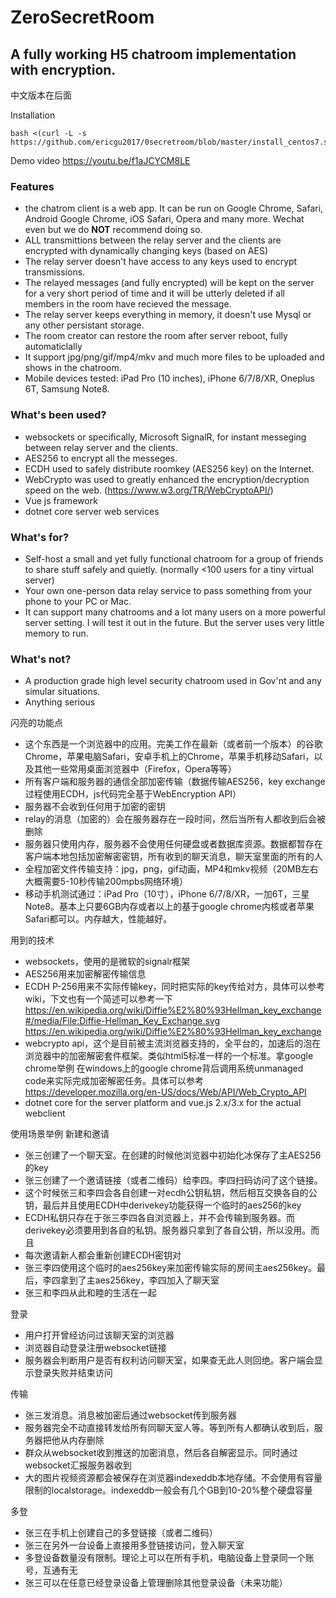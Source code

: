 # ZeroSecretRoom
## A fully working H5 chatroom implementation with encryption.

中文版本在后面

Installation

    bash <(curl -L -s https://github.com/ericgu2017/0secretroom/blob/master/install_centos7.sh)

Demo video
https://youtu.be/f1aJCYCM8LE

### Features

- the chatrom client is a web app. It can be run on Google Chrome, Safari, Android Google Chrome, iOS Safari, Opera and many more. Wechat even but we do __NOT__ recommend doing so.
- ALL transmittions between the relay server and the clients are encrypted with dynamically changing keys (based on AES)
- The relay server doesn't have access to any keys used to encrypt transmissions.
- The relayed messages (and fully encrypted) will be kept on the server for a very short period of time and it will be utterly deleted if all members in the room have recieved the message.
- The relay server keeps everything in memory, it doesn't use Mysql or any other persistant storage.
- The room creator can restore the room after server reboot, fully automaticlally
- It support jpg/png/gif/mp4/mkv and much more files to be uploaded and shows in the chatroom.
- Mobile devices tested: iPad Pro (10 inches), iPhone 6/7/8/XR, Oneplus 6T, Samsung Note8.

### What's been used?
- websockets or specifically, Microsoft SignalR, for instant messeging between relay server and the clients.
- AES256 to encrypt all the messeges.
- ECDH used to safely distribute roomkey (AES256 key) on the Internet.
- WebCrypto was used to greatly enhanced the encryption/decryption speed on the web. (https://www.w3.org/TR/WebCryptoAPI/)
- Vue js framework
- dotnet core server web services

### What's for?
- Self-host a small and yet fully functional chatroom for a group of friends to share stuff safely and quietly. (normally <100 users for a tiny virtual server) 
- Your own one-person data relay service to pass something from your phone to your PC or Mac.
- It can support many chatrooms and a lot many users on a more powerful server setting. I will test it out in the future. But the server uses very little memory to run.

### What's not?
- A production grade high level security chatroom used in Gov'nt and any simular situations.
- Anything serious


闪亮的功能点

- 这个东西是一个浏览器中的应用。完美工作在最新（或者前一个版本）的谷歌Chrome，苹果电脑Safari，安卓手机上的Chrome，苹果手机移动Safari，以及其他一些常用桌面浏览器中（Firefox，Opera等等）
- 所有客户端和服务器的通信全部加密传输（数据传输AES256，key exchange过程使用ECDH，js代码完全基于WebEncryption API）
- 服务器不会收到任何用于加密的密钥
- relay的消息（加密的）会在服务器存在一段时间，然后当所有人都收到后会被删除
- 服务器只使用内存，服务器不会使用任何硬盘或者数据库资源。数据都暂存在客户端本地包括加密解密密钥，所有收到的聊天消息，聊天室里面的所有的人
- 全程加密文件传输支持：jpg，png，gif动画，MP4和mkv视频（20MB左右大概需要5-10秒传输200mpbs网络环境）
- 移动手机测试通过：iPad Pro（10寸），iPhone 6/7/8/XR，一加6T，三星Note8。基本上只要6GB内存或者以上的基于google chrome内核或者苹果Safari都可以。内存越大，性能越好。

用到的技术

- websockets，使用的是微软的signalr框架
- AES256用来加密解密传输信息
- ECDH P-256用来不实际传输key，同时把实际的key传给对方，具体可以参考wiki，下文也有一个简述可以参考一下
https://en.wikipedia.org/wiki/Diffie%E2%80%93Hellman_key_exchange#/media/File:Diffie-Hellman_Key_Exchange.svg
https://en.wikipedia.org/wiki/Diffie%E2%80%93Hellman_key_exchange
- webcrypto api，这个是目前被主流浏览器支持的，全平台的，加速后的泡在浏览器中的加密解密套件框架。类似html5标准一样的一个标准。拿google chrome举例
在windows上的google chrome背后调用系统unmanaged code来实际完成加密解密任务。具体可以参考
https://developer.mozilla.org/en-US/docs/Web/API/Web_Crypto_API
- dotnet core for the server platform and vue.js 2.x/3.x for the actual webclient

使用场景举例
新建和邀请

- 张三创建了一个聊天室。在创建的时候他浏览器中初始化冰保存了主AES256的key
- 张三创建了一个邀请链接（或者二维码）给李四。李四扫码访问了这个链接。
- 这个时候张三和李四会各自创建一对ecdh公钥私钥，然后相互交换各自的公钥，最后并且使用ECDH中derivekey功能获得一个临时的aes256的key
- ECDH私钥只存在于张三李四各自浏览器上，并不会传输到服务器。而derivekey必须要用到各自的私钥。服务器只拿到了各自公钥，所以没用。而且
- 每次邀请新人都会重新创建ECDH密钥对
- 张三李四使用这个临时的aes256key来加密传输实际的房间主aes256key。最后，李四拿到了主aes256key，李四加入了聊天室
- 张三和李四从此和睦的生活在一起

登录
- 用户打开曾经访问过该聊天室的浏览器
- 浏览器自动登录注册websocket链接
- 服务器会判断用户是否有权利访问聊天室，如果查无此人则回绝。客户端会显示登录失败并结束访问

传输
- 张三发消息。消息被加密后通过websocket传到服务器
- 服务器完全不动直接转发给所有同聊天室人等。等到所有人都确认收到后，服务器把他从内存删除
- 群众从websocket收到推送的加密消息，然后各自解密显示。同时通过websocket汇报服务器收到
- 大的图片视频资源都会被保存在浏览器indexeddb本地存储。不会使用有容量限制的localstorage。indexeddb一般会有几个GB到10-20%整个硬盘容量

多登
- 张三在手机上创建自己的多登链接（或者二维码）
- 张三在另外一台设备上直接用多登链接访问，登入聊天室
- 多登设备数量没有限制。理论上可以在所有手机，电脑设备上登录同一个账号，互通有无
- 张三可以在任意已经登录设备上管理删除其他登录设备（未来功能）









